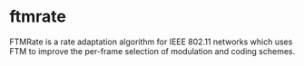 # ftmrate
FTMRate is a rate adaptation algorithm for IEEE 802.11 networks which uses FTM to improve the per-frame selection of modulation and coding schemes.
